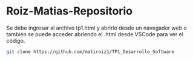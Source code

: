 # Roiz-Matias-Repositorio
Se debe ingresar al archivo tp1.html y abrirlo desde un navegador web o también se puede acceder abriendo el .html desde VSCode para ver el código.
```bash
git clone https://github.com/matiroiz1/TP1_Desarrollo_Software
